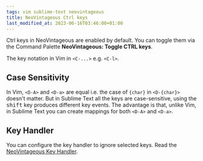 ```yaml
---
tags: vim sublime-text neovintageous
title: NeoVintageous Ctrl keys
last_modified_at: 2023-06-16T03:46:00+01:00
---
```


Ctrl keys in NeoVintageous are enabled by default. You can toggle them via the Command Palette **NeoVintageous: Toggle CTRL keys**.

The key notation in Vim in `<C-...>` e.g. `<C-l>`.

## Case Sensitivity

In Vim, `<D-A>` and `<D-a>` are equal i.e. the case of `{char}` in `<D-{char}>` doesn't matter. But in Sublime Text all the keys are case-sensitive, using the <kbd>shift</kbd> key produces different key events. The advantage is that, unlike Vim, in Sublime Text you can create mappings for both `<D-A>` and `<D-a>`.

## Key Handler

You can configure the key handler to ignore selected keys. Read the [NeoVintageous Key Handler](/2022/09/22/neovintageous-key-handler/).
